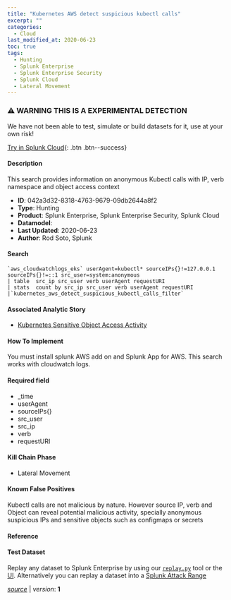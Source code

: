 ```yaml
---
title: "Kubernetes AWS detect suspicious kubectl calls"
excerpt: ""
categories:
  - Cloud
last_modified_at: 2020-06-23
toc: true
tags:
  - Hunting
  - Splunk Enterprise
  - Splunk Enterprise Security
  - Splunk Cloud
  - Lateral Movement
---
```


### ⚠️ WARNING THIS IS A EXPERIMENTAL DETECTION
We have not been able to test, simulate or build datasets for it, use at your own risk!


[Try in Splunk Cloud](#https://www.splunk.com/en_us/software/splunk-cloud-platform.html){: .btn .btn--success}

#### Description

This search provides information on anonymous Kubectl calls with IP, verb namespace and object access context

- **ID**: 042a3d32-8318-4763-9679-09db2644a8f2
- **Type**: Hunting
- **Product**: Splunk Enterprise, Splunk Enterprise Security, Splunk Cloud
- **Datamodel**: 
- **Last Updated**: 2020-06-23
- **Author**: Rod Soto, Splunk



#### Search

```
`aws_cloudwatchlogs_eks` userAgent=kubectl* sourceIPs{}!=127.0.0.1 sourceIPs{}!=::1 src_user=system:anonymous  
| table  src_ip src_user verb userAgent requestURI  
| stats  count by src_ip src_user verb userAgent requestURI 
|`kubernetes_aws_detect_suspicious_kubectl_calls_filter`
```

#### Associated Analytic Story
* [Kubernetes Sensitive Object Access Activity](/stories/kubernetes_sensitive_object_access_activity)


#### How To Implement
You must install splunk AWS add on and Splunk App for AWS. This search works with cloudwatch logs.

#### Required field
* _time
* userAgent
* sourceIPs{}
* src_user
* src_ip
* verb
* requestURI


#### Kill Chain Phase
* Lateral Movement


#### Known False Positives
Kubectl calls are not malicious by nature. However source IP, verb and Object can reveal potential malicious activity, specially anonymous suspicious IPs and sensitive objects such as configmaps or secrets




#### Reference


#### Test Dataset
Replay any dataset to Splunk Enterprise by using our [`replay.py`](https://github.com/splunk/attack_data#using-replaypy) tool or the [UI](https://github.com/splunk/attack_data#using-ui).
Alternatively you can replay a dataset into a [Splunk Attack Range](https://github.com/splunk/attack_range#replay-dumps-into-attack-range-splunk-server)




[*source*](https://github.com/splunk/security_content/tree/develop/detections/experimental/cloud/kubernetes_aws_detect_suspicious_kubectl_calls.yml) \| *version*: **1**